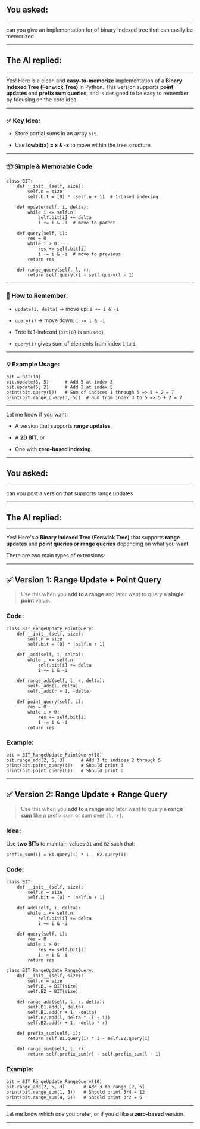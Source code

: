You asked:
----------

* * *

can you give an implementation for of binary indexed tree that can easily be memorized

---

The AI replied:
---------------

* * *

Yes! Here is a clean and **easy-to-memorize** implementation of a **Binary Indexed Tree (Fenwick Tree)** in Python. This version supports **point updates** and **prefix sum queries**, and is designed to be easy to remember by focusing on the core idea.

* * *

### ✅ Key Idea:

*   Store partial sums in an array `bit`.
    
*   Use **lowbit(x) = x & -x** to move within the tree structure.
    

* * *

### 📦 Simple & Memorable Code

    class BIT:
        def __init__(self, size):
            self.n = size
            self.bit = [0] * (self.n + 1)  # 1-based indexing
    
        def update(self, i, delta):
            while i <= self.n:
                self.bit[i] += delta
                i += i & -i  # move to parent
    
        def query(self, i):
            res = 0
            while i > 0:
                res += self.bit[i]
                i -= i & -i  # move to previous
            return res
    
        def range_query(self, l, r):
            return self.query(r) - self.query(l - 1)
    

* * *

### 🧠 How to Remember:

*   `update(i, delta)` → move up: `i += i & -i`
    
*   `query(i)` → move down: `i -= i & -i`
    
*   Tree is 1-indexed (`bit[0]` is unused).
    
*   `query(i)` gives sum of elements from index `1` to `i`.
    

* * *

### 💡 Example Usage:

    bit = BIT(10)
    bit.update(3, 5)      # Add 5 at index 3
    bit.update(5, 2)      # Add 2 at index 5
    print(bit.query(5))   # Sum of indices 1 through 5 => 5 + 2 = 7
    print(bit.range_query(3, 5))  # Sum from index 3 to 5 => 5 + 2 = 7
    

* * *

Let me know if you want:

*   A version that supports **range updates**,
    
*   A **2D BIT**, or
    
*   One with **zero-based indexing**.

---

You asked:
----------

* * *

can you post a version that supports range updates

---

The AI replied:
---------------

* * *

Yes! Here's a **Binary Indexed Tree (Fenwick Tree)** that supports **range updates** and **point queries or range queries** depending on what you want.

There are two main types of extensions:

* * *

✅ Version 1: Range Update + Point Query
---------------------------------------

> Use this when you **add to a range** and later want to query a **single point** value.

### Code:

    class BIT_RangeUpdate_PointQuery:
        def __init__(self, size):
            self.n = size
            self.bit = [0] * (self.n + 1)
    
        def _add(self, i, delta):
            while i <= self.n:
                self.bit[i] += delta
                i += i & -i
    
        def range_add(self, l, r, delta):
            self._add(l, delta)
            self._add(r + 1, -delta)
    
        def point_query(self, i):
            res = 0
            while i > 0:
                res += self.bit[i]
                i -= i & -i
            return res
    

### Example:

    bit = BIT_RangeUpdate_PointQuery(10)
    bit.range_add(2, 5, 3)      # Add 3 to indices 2 through 5
    print(bit.point_query(4))   # Should print 3
    print(bit.point_query(6))   # Should print 0
    

* * *

✅ Version 2: Range Update + Range Query
---------------------------------------

> Use this when you **add to a range** and later want to query a **range sum** like a prefix sum or sum over `[l, r]`.

### Idea:

Use **two BITs** to maintain values `B1` and `B2` such that:

    prefix_sum(i) = B1.query(i) * i - B2.query(i)
    

### Code:

    class BIT:
        def __init__(self, size):
            self.n = size
            self.bit = [0] * (self.n + 1)
    
        def add(self, i, delta):
            while i <= self.n:
                self.bit[i] += delta
                i += i & -i
    
        def query(self, i):
            res = 0
            while i > 0:
                res += self.bit[i]
                i -= i & -i
            return res
    
    class BIT_RangeUpdate_RangeQuery:
        def __init__(self, size):
            self.n = size
            self.B1 = BIT(size)
            self.B2 = BIT(size)
    
        def range_add(self, l, r, delta):
            self.B1.add(l, delta)
            self.B1.add(r + 1, -delta)
            self.B2.add(l, delta * (l - 1))
            self.B2.add(r + 1, -delta * r)
    
        def prefix_sum(self, i):
            return self.B1.query(i) * i - self.B2.query(i)
    
        def range_sum(self, l, r):
            return self.prefix_sum(r) - self.prefix_sum(l - 1)
    

### Example:

    bit = BIT_RangeUpdate_RangeQuery(10)
    bit.range_add(2, 5, 3)       # Add 3 to range [2, 5]
    print(bit.range_sum(1, 5))   # Should print 3*4 = 12
    print(bit.range_sum(4, 6))   # Should print 3*2 = 6
    

* * *

Let me know which one you prefer, or if you'd like a **zero-based** version.

---

